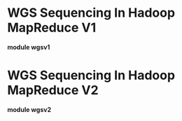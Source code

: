 # WGS Sequencing In Hadoop MapReduce V1
**module wgsv1**
# WGS Sequencing In Hadoop MapReduce V2
**module wgsv2**